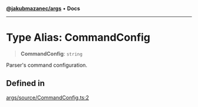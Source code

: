 [**@jakubmazanec/args**](../README.md) • **Docs**

---

# Type Alias: CommandConfig

> **CommandConfig**: `string`

Parser's command configuration.

## Defined in

[args/source/CommandConfig.ts:2](https://github.com/jakubmazanec/tools/blob/4809b04453aafb35a917917e0b4964a9ec0cd132/packages/args/source/CommandConfig.ts#L2)
